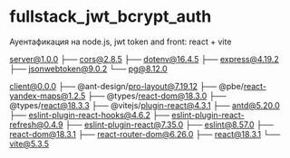 # fullstack_jwt_bcrypt_auth
 Ауентафикация на node.js, jwt token and front: react + vite
 
server@1.0.0 
├── cors@2.8.5
├── dotenv@16.4.5
├── express@4.19.2
├── jsonwebtoken@9.0.2
└── pg@8.12.0

client@0.0.0
├── @ant-design/pro-layout@7.19.12
├── @pbe/react-yandex-maps@1.2.5
├── @types/react-dom@18.3.0
├── @types/react@18.3.3
├── @vitejs/plugin-react@4.3.1
├── antd@5.20.0
├── eslint-plugin-react-hooks@4.6.2
├── eslint-plugin-react-refresh@0.4.9
├── eslint-plugin-react@7.35.0
├── eslint@8.57.0
├── react-dom@18.3.1
├── react-router-dom@6.26.0
├── react@18.3.1
└── vite@5.3.5
